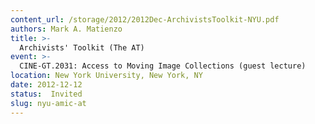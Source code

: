 ```yaml
---
content_url: /storage/2012/2012Dec-ArchivistsToolkit-NYU.pdf
authors: Mark A. Matienzo
title: >-
  Archivists' Toolkit (The AT)
event: >-
  CINE-GT.2031: Access to Moving Image Collections (guest lecture)
location: New York University, New York, NY
date: 2012-12-12
status:  Invited
slug: nyu-amic-at
---
```

